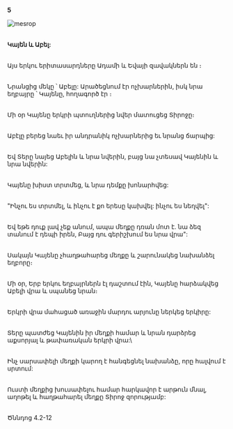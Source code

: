 **5**

![mesrop](https://volamar.ru/audio_video/foto/01/detbible/B22.BMP)

\
**Կայեն և Աբել:**

\
Այս երկու երիտասարդները Ադամի և Եվայի զավակներն են ։

\
 Նրանցից մեկը ՝ Աբելը: Արածեցնում էր ոչխարներին, իսկ նրա եղբայրը ՝ Կայենը, հողագործ էր ։

\
Մի օր Կայենը երկրի պտուղներից նվեր մատուցեց Տիրոջը։

\
 Աբէլը բերեց նաեւ իր անդրանիկ ոչխարներից եւ նրանց ճարպից:

\
 Եվ Տերը նայեց Աբելին և նրա նվերին, բայց նա չտեսավ Կայենին և նրա նվերին:

\
 Կայենը խիստ տրտմեց, և նրա դեմքը խոնարհվեց:

\
 "Ինչու ես տրտմել, և ինչու է քո երեսը կախվել: ինչու ես նեղվել":

\
 Եվ եթե դուք լավ չեք անում, ապա մեղքը դռան մոտ է. նա ձեզ տանում է դեպի իրեն, Բայց դու գերիշխում ես նրա վրա":

\
 Սակայն Կայենը չհաղթահարեց մեղքը և շարունակեց նախանձել եղբորը։

\
 Մի օր, Երբ երկու եղբայրներն էլ դաշտում էին, Կայենը հարձակվեց Աբելի վրա և սպանեց նրան։

\
Երկրի վրա մահացած առաջին մարդու արյունը ներկեց երկիրը:

\
Տերը պատժեց Կայենին իր մեղքի համար և նրան դարձրեց աքսորյալ և թափառական երկրի վրա:\

\
Ինչ սարսափելի մեղքի կարող է հանգեցնել նախանձը, որը հալվում է սրտում:

\
Ուստի մեղքից խուսափելու համար հարկավոր է արթուն մնալ, աղոթել և հաղթահարել մեղքը Տիրոջ զորությամբ:

\
Ծննդոց 4.2-12
